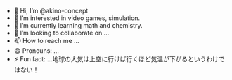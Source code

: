 - 👋 Hi, I’m @akino-concept
- 👀 I’m interested in video games, simulation.
- 🌱 I’m currently learning math and chemistry.
- 💞️ I’m looking to collaborate on ...
- 📫 How to reach me ...
- 😄 Pronouns: ...
- ⚡ Fun fact: ...地球の大気は上空に行けば行くほど気温が下がるというわけではない！

<!---
akino-concept/akino-concept is a ✨ special ✨ repository because its `README.md` (this file) appears on your GitHub profile.
You can click the Preview link to take a look at your changes.
--->
